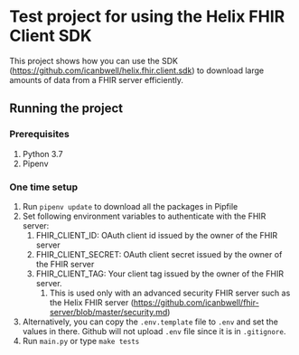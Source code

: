 # Test project for using the Helix FHIR Client SDK
This project shows how you can use the SDK 
(https://github.com/icanbwell/helix.fhir.client.sdk) 
to download large amounts of data from a FHIR server efficiently.

## Running the project

### Prerequisites
1. Python 3.7
2. Pipenv

### One time setup
1. Run `pipenv update` to download all the packages in Pipfile
2. Set following environment variables to authenticate with the FHIR server:
   1. FHIR_CLIENT_ID: OAuth client id issued by the owner of the FHIR server
   2. FHIR_CLIENT_SECRET: OAuth client secret issued by the owner of the FHIR server
   3. FHIR_CLIENT_TAG: Your client tag issued by the owner of the FHIR server.  
      1. This is used only with an advanced security FHIR server such as the Helix FHIR server (https://github.com/icanbwell/fhir-server/blob/master/security.md)
3. Alternatively, you can copy the `.env.template` file to `.env` and set the values in there.  Github will not upload `.env` file since it is in `.gitignore`.
4. Run `main.py` or type `make tests`

